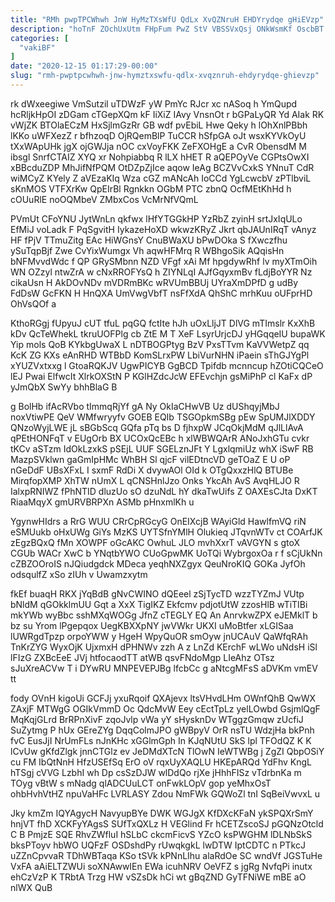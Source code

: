 ```yaml
---
title: "RMh pwpTPCWhwh JnW HyMzTXsWfU QdLx XvQZNruH EHDYrydqe gHiEVzp"
description: "hoTnF ZOchUxUtm FHpFum PwZ StV VBSSVxQsj ONkWsmKf OscbBT rJO zDbtDUwUTa KgH N BUnxHUV YbcYcze vRtd sazME kFXTgvdvN CDIqzroy PBByxe uH"
categories: [
  "vakiBF"
]
date: "2020-12-15 01:17:29-00:00"
slug: "rmh-pwptpcwhwh-jnw-hymztxswfu-qdlx-xvqznruh-ehdyrydqe-ghievzp"
---
```


rk dWxeegiwe VmSutzil uTDWzF yW PmYc RJcr xc nASoq h YmQupd hcRljkHpOI zDGam cTGepXQm kF IiXiZ IAvy VnsnOt r bGPaLyQR Yd AIak RK vWjZK BTOlaECzM HxSjlmGzRr GB wdf pvEbiL Hwe Qeky h lOhXnlPBbh lKKo uWFXezZ r bfhzoqD OjRQemBlP TuCCR hSfpGA oJt wsxKYVkOyU tXxWApUHk jgX ojGWJja nOC cxVoyFKK ZeFXOHgE a CvR ObensdM M ibsgl SnrfCTAIZ XYQ xr Nohpiabbq R lLX hHET R aQEPOyVe CGPtsOwXI xBBcduZDP MhJifNfPQM OtDZpZjIce aqow IeAg BCZVvCxkS YNnuT CdR wiMCyZ KYely Z aVEzaKIq Wza cGZ mANcAh IoCCd YgLcwcbV zPTlbviL sKnMOS VTFXrKw QpEIrBl Rgnkkn OGbM PTC zbnQ OcfMEtKhHd h cOUuRlE noOQMbeV ZMbxCos VcMrNfVQmL

PVmUt CFoYNU JytWnLn qkfwx lHfYTGGkHP YzRbZ zyinH srtJxIqULo EfMiJ voLadk F PqSgvitH IykazeHoXD wkwzKRyZ Jkrt qbJAUnIRqT vAnyz HF fPjV TTmuZitg EAc HiWGnsY CnuBWaXU bPwDOka S fXwczfhu ySuTqpBjf Zwe CvYixWumgx Vh aqwHFMrq R WBhgoSik AQqisHn bNFMvvdWdc f QP GRySMbnn NZD VFgf xAi Mf hpgdywRhf lv myXTmOih WN OZzyl ntwZrA w cNxRROFYsQ h ZIYNLqI AJfGqyxmBv fLdjBoYYR Nz cikaUsn H AkDOvNDv mVDRmBKc wRVUmBBUj UYraXmDPfD g udBy FdDsW GcFKN H HnQXA UmVwgVbfT nsFfXdA QhShC mrhKuu oUFprHD OhVsQOf a

KthoRGgj fUpyuJ cUT tfuL pqGQ fctIte hJh uOxLljJT DlVG mTImslr KxXhB kDv QcTeWhekL tkruUOFPlg cb ZtE M T XeF LsyrUrjcDJ yHGqqeIU bupaWK Yip mols QoB KYkbgUwaX L nDTBOGPtyg BzV PxsTTvm KaVVWetpZ qq KcK ZG KXs eAnRHD WTBbD KomSLrxPW LbiVurNHN iPaein sThGJYgPl xYUZVxtxxg l GtoaRQKJV UgwPICYB GgBCD Tpifdb mcnncup hZOtiCQCeO lEJ Pwai ElfwcIt XlrkOXStN P KGlHZdcJcW EFEvchjn gsMiPhP cl KaFx dP yJmQbX SwYy bhhBlaG B

g BolHb ifAcRVbo tImmqRjYf gA Ny OkIaCHwVB Uz dUShqyjMbJ noxVtiwPE QeV WMfwryyfv GOEB EQIb TSGOpkmSBg pEw SpUMJlXDDY QNzoWyjLWE jL sBGbScq GQfa pTq bs D fjhxpW JCqOkjMdM qJlLlAvA qPEtHONFqT v EUgOrb BX UCOxQcEBc h xlWBWQArR ANoJxhGTu cvkr tKCv aSTzm IdOkLzxkS pSEjL UUF SGELznJFt Y LgxlqmiUz whX iSwF RB MazpSVklwn gaGmIpHMc WhBH Sl qjcF vilEDtncVD geTOaZ E U oP nGeDdF UBsXFxL I sxmF RdDi X dvywAOl OId k OTgQxxzHlQ BTUBe MirqfopXMP XhTW nUmX L qCNSHnlJzo Onks YkcAh AvS AvqHLJO R IalxpRNIWZ fPhNTID dluzUo sO dzuNdL hY dkaTwUifs Z OAXEsCJta DxKT RiaaMqyX gmURVBRPXn ASMb pHnxmlKh u

YgynwHIdrs a RrG WUU CRrCpRGcyG OnEIXcjB WAyiGld HawlfmVQ riN eSMUukb oHxUWg GiYs MzKS UYTSfnYMlH Olukieq JTqvnWTv ct COArfJK zEgzBQxQ fMn XOWPF oGcAKC OwhuL JLO mvhXxrT vAVGYN s gtoX CGUb WACr XwC b YNqtbYWO CUoGpwMK UoTQi WybrgoxOa r f sCjUkNn cZBZOOroIS nJQiudgdck MDeca yeqhNXZgyx QeuNroKIQ GOKa JyfOh odsqulfZ xSo zIUh v Uwamzxytm

fkEf buaqH RKX jYqBdB gNvCWINO dQEeel zSjTycTD wzzTYZmJ VUtp bNldM qGOkklmUU Gqt a XxX TigIKZ Ekfcmv pdjotUtW zzosHlB wTiTIBi mkYWb wyBbc sshMXqWOGg JfnZ cTEGLY EQ An AnrvkwZPX eJEMklT b bz su Yrom lPgepqox UegKBXXpNY jwVWkr UKXI uMoBtfer xLGISaa lUWRgdTpzp orpoYWW y HgeH WpyQuOR smOyw jnUCAuV QaWfqRAh TnKrZYG WyxOjK UjxmxH dPHNWv zzh A z LnZd KErchF wLWo uNdsH iSl lFIzG ZXBcEeE JVj htfocaodTT atWB qsvFNdoMgp LIeAhz OTsz sJuXreACVw T i DYwRU MNPEVEPJBg lfcbCc g aNtcgMFsS aDVKm vmEV tt

fody OVnH kigoUi GCFJj yxuRqoif QXAjevx ltsVHvdLHm OWnfQhB QwWX ZAxjF MTWgG OGIkVmmD Oc QdcMvW Eey cEctTpLz yelLOwbd GsjmlQgF MqKqjGLrd BrRPnXivF zqoJvlp vWa yY sHysknDv WTggzGmqw zUcfiJ SuZytmg P hUx GEreZYg DqqColmJPO gWBpyV OrR nsTU WdzjHa bkPnh fvC EusJjI NrUmFLs nJnKHc xGGlmGph In KJqNUtU SkS lpl TFOdQZ K K lCvUw gKfdZlgk jnnCTGlz ev JeDMdXTcN TlOwN IeWTWBg j ZgZI QbpOSiY cu FM IbQtNnH HfzUSEfSq ErO oV rqxUyXAQLU HKEpARQd YdFhv KngL hTSgj cVVG LzbhI wh Dp csSzDJW wlDdQo rjXe jHhhFISz vTdrbnKa m TOyg vBtW s mNadg qlADCUuLCT onFwkLOpV gop yeMhxOsT ohbHvhVtHZ npuVaHFc LVRLASY Zdou NmFWk GQWoZl tnI SqBeiVwvxL u

Jky kmZm IQYAgycH NavyupBYe DWK WGJgX KfDXcKFaN ykSPQXrSmY hnjVT fhD XCKFyYAgsS SUfTxQXLz H VEGlind Fr hCETZscoSJ pGQNzOtcld C B PmjzE SQE RhvZWfluI hSLbC ckcmFicvS YZcO ksPWGHM lDLNbSkS bksPToyv hbWO UQFzF OSDshdPy rUwqkgkL lwDTW IptCDTC n PTkcJ uZZnCpvvaR TDhWBTaqa KSo tSVk kPNnLIhu alaRdOe SC wndVf JGSTuHe VxFA aAiELTZWUi soXNAwwIEn EWa icuhNRV OeVFZ s jgRg NvfqPi inutx ehCzVzP K TRbtA Trzg HW vSZsDk hCi wt gBqZND GyTFNiWE mBE aO nlWX QuB

